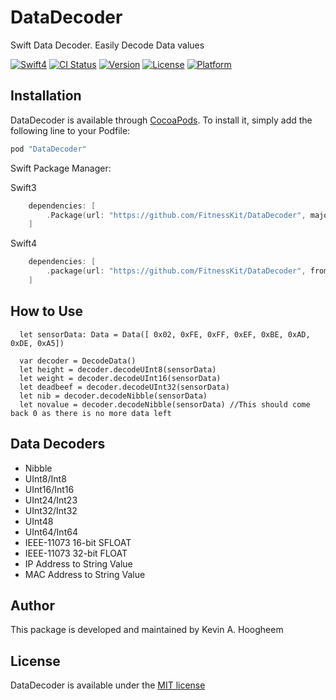 # DataDecoder
Swift Data Decoder.  Easily Decode Data values

[![Swift4](https://img.shields.io/badge/swift4-compatible-4BC51D.svg?style=flat)](https://developer.apple.com/swift)
[![CI Status](http://img.shields.io/travis/FitnessKit/DataDecoder.svg?style=flat)](https://travis-ci.org/FitnessKit/DataDecoder)
[![Version](https://img.shields.io/cocoapods/v/DataDecoder.svg?style=flat)](http://cocoapods.org/pods/DataDecoder)
[![License](https://img.shields.io/cocoapods/l/DataDecoder.svg?style=flat)](http://cocoapods.org/pods/DataDecoder)
[![Platform](https://img.shields.io/cocoapods/p/DataDecoder.svg?style=flat)](http://cocoapods.org/pods/DataDecoder)

## Installation

DataDecoder is available through [CocoaPods](http://cocoapods.org). To install
it, simply add the following line to your Podfile:

```ruby
pod "DataDecoder"
```

Swift Package Manager:

Swift3
```swift
    dependencies: [
        .Package(url: "https://github.com/FitnessKit/DataDecoder", majorVersion: 0)
    ]
```
Swift4
```swift
    dependencies: [
        .package(url: "https://github.com/FitnessKit/DataDecoder", from: "4.1.0"),
    ]
```

## How to Use ##

~~~
  let sensorData: Data = Data([ 0x02, 0xFE, 0xFF, 0xEF, 0xBE, 0xAD, 0xDE, 0xA5])

  var decoder = DecodeData()
  let height = decoder.decodeUInt8(sensorData)
  let weight = decoder.decodeUInt16(sensorData)
  let deadbeef = decoder.decodeUInt32(sensorData)
  let nib = decoder.decodeNibble(sensorData)
  let novalue = decoder.decodeNibble(sensorData) //This should come back 0 as there is no more data left
  ~~~

## Data Decoders ##

* Nibble
* UInt8/Int8
* UInt16/Int16
* UInt24/Int23
* UInt32/Int32
* UInt48
* UInt64/Int64
* IEEE-11073 16-bit SFLOAT
* IEEE-11073 32-bit FLOAT
* IP Address to String Value
* MAC Address to String Value

## Author

This package is developed and maintained by Kevin A. Hoogheem

## License

DataDecoder is available under the [MIT license](http://opensource.org/licenses/MIT)

